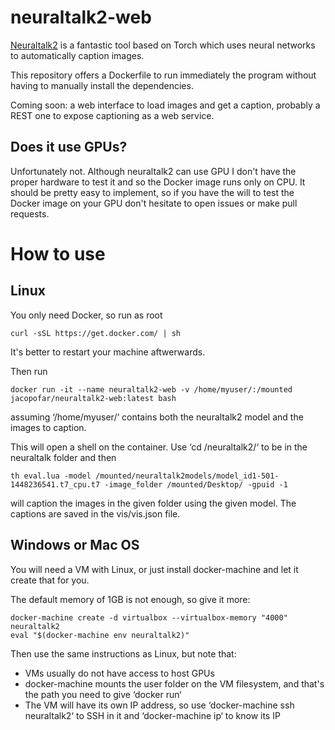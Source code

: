 # neuraltalk2-web
[Neuraltalk2](https://github.com/karpathy/neuraltalk2) is a fantastic tool based on Torch which uses neural networks to automatically caption images.

This repository offers a Dockerfile to run immediately the program without having to manually install the dependencies.

Coming soon: a web interface to load images and get a caption, probably a REST one to expose captioning as a web service.

Does it use GPUs?
------------------

Unfortunately not. Although neuraltalk2 can use GPU I don't have the proper hardware to test it and so the Docker image runs only on CPU. It should be pretty easy to implement, so if you have the will to test the Docker image on your GPU don't hesitate to open issues or make pull requests.

How to use
==========

Linux
-----

You only need Docker, so run as root

    curl -sSL https://get.docker.com/ | sh

It's better to restart your machine aftwerwards.

Then run

    docker run -it --name neuraltalk2-web -v /home/myuser/:/mounted jacopofar/neuraltalk2-web:latest bash

assuming ‘/home/myuser/‘ contains both the neuraltalk2 model and the images to caption.

This will open a shell on the container. Use ‘cd /neuraltalk2/‘ to be in the neuraltalk folder and then

    th eval.lua -model /mounted/neuraltalk2models/model_id1-501-1448236541.t7_cpu.t7 -image_folder /mounted/Desktop/ -gpuid -1

will caption the images in the given folder using the given model. The captions are saved in the vis/vis.json file.

Windows or Mac OS
-----------------

You will need a VM with Linux, or just install docker-machine and let it create that for you.

The default memory of 1GB is not enough, so give it more:

    docker-machine create -d virtualbox --virtualbox-memory "4000" neuraltalk2
    eval "$(docker-machine env neuraltalk2)"

Then use the same instructions as Linux, but note that:
* VMs usually do not have access to host GPUs
* docker-machine mounts the user folder on the VM filesystem, and that's the path you need to give ‘docker run‘
* The VM will have its own IP address, so use ‘docker-machine ssh neuraltalk2‘ to SSH in it and ‘docker-machine ip‘ to know its IP
